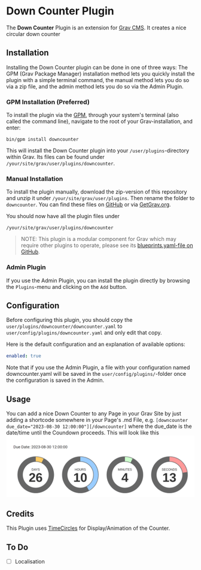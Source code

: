 # Down Counter Plugin

The **Down Counter** Plugin is an extension for [Grav CMS](https://github.com/getgrav/grav). It creates a nice circular down counter

## Installation

Installing the Down Counter plugin can be done in one of three ways: The GPM (Grav Package Manager) installation method lets you quickly install the plugin with a simple terminal command, the manual method lets you do so via a zip file, and the admin method lets you do so via the Admin Plugin.

### GPM Installation (Preferred)

To install the plugin via the [GPM](https://learn.getgrav.org/cli-console/grav-cli-gpm), through your system's terminal (also called the command line), navigate to the root of your Grav-installation, and enter:

    bin/gpm install downcounter

This will install the Down Counter plugin into your `/user/plugins`-directory within Grav. Its files can be found under `/your/site/grav/user/plugins/downcounter`.

### Manual Installation

To install the plugin manually, download the zip-version of this repository and unzip it under `/your/site/grav/user/plugins`. Then rename the folder to `downcounter`. You can find these files on [GitHub](https://github.com/wernerjoss/grav-plugin-downcounter) or via [GetGrav.org](https://getgrav.org/downloads/plugins).

You should now have all the plugin files under

    /your/site/grav/user/plugins/downcounter

> NOTE: This plugin is a modular component for Grav which may require other plugins to operate, please see its [blueprints.yaml-file on GitHub](https://github.com/wernerjoss/grav-plugin-downcounter/blueprints.yaml).

### Admin Plugin

If you use the Admin Plugin, you can install the plugin directly by browsing the `Plugins`-menu and clicking on the `Add` button.

## Configuration

Before configuring this plugin, you should copy the `user/plugins/downcounter/downcounter.yaml` to `user/config/plugins/downcounter.yaml` and only edit that copy.

Here is the default configuration and an explanation of available options:

```yaml
enabled: true
```

Note that if you use the Admin Plugin, a file with your configuration named downcounter.yaml will be saved in the `user/config/plugins/`-folder once the configuration is saved in the Admin.

## Usage

You can add a nice Down Counter to any Page in your Grav Site by just adding a shortcode somewhere in your Page's .md File,
e.g. ```[downcounter due_date="2023-08-30 12:00:00"][/downcounter]``` where the due_date is the date/time until the Coundown proceeds.
This will look like this ![counter.png](./counter.png)

## Credits

This Plugin uses [TimeCircles](https://github.com/wimbarelds/TimeCircles) for Display/Animation of the Counter.

## To Do

- [ ] Localisation

